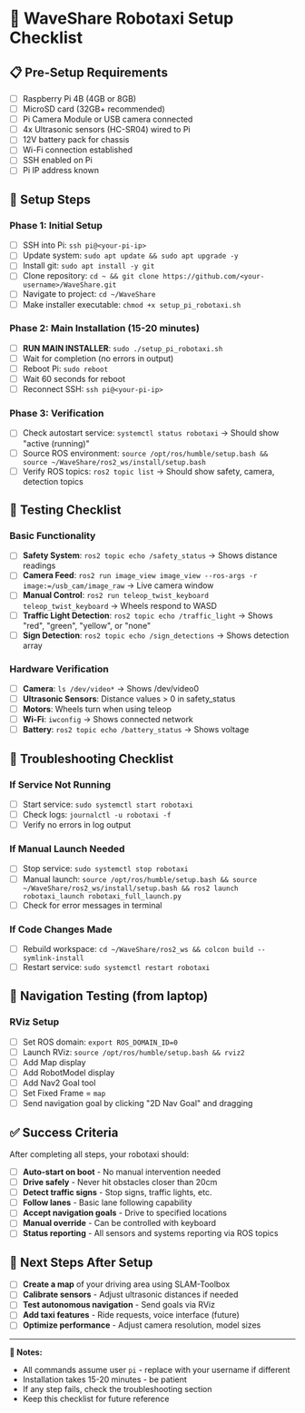# 🚗 WaveShare Robotaxi Setup Checklist

## 📋 Pre-Setup Requirements
- [ ] Raspberry Pi 4B (4GB or 8GB) 
- [ ] MicroSD card (32GB+ recommended)
- [ ] Pi Camera Module or USB camera connected
- [ ] 4x Ultrasonic sensors (HC-SR04) wired to Pi
- [ ] 12V battery pack for chassis
- [ ] Wi-Fi connection established
- [ ] SSH enabled on Pi
- [ ] Pi IP address known

## 🔧 Setup Steps

### Phase 1: Initial Setup
- [ ] SSH into Pi: `ssh pi@<your-pi-ip>`
- [ ] Update system: `sudo apt update && sudo apt upgrade -y`
- [ ] Install git: `sudo apt install -y git`
- [ ] Clone repository: `cd ~ && git clone https://github.com/<your-username>/WaveShare.git`
- [ ] Navigate to project: `cd ~/WaveShare`
- [ ] Make installer executable: `chmod +x setup_pi_robotaxi.sh`

### Phase 2: Main Installation (15-20 minutes)
- [ ] **RUN MAIN INSTALLER**: `sudo ./setup_pi_robotaxi.sh`
- [ ] Wait for completion (no errors in output)
- [ ] Reboot Pi: `sudo reboot`
- [ ] Wait 60 seconds for reboot
- [ ] Reconnect SSH: `ssh pi@<your-pi-ip>`

### Phase 3: Verification
- [ ] Check autostart service: `systemctl status robotaxi` → Should show "active (running)"
- [ ] Source ROS environment: `source /opt/ros/humble/setup.bash && source ~/WaveShare/ros2_ws/install/setup.bash`
- [ ] Verify ROS topics: `ros2 topic list` → Should show safety, camera, detection topics

## 🧪 Testing Checklist

### Basic Functionality
- [ ] **Safety System**: `ros2 topic echo /safety_status` → Shows distance readings
- [ ] **Camera Feed**: `ros2 run image_view image_view --ros-args -r image:=/usb_cam/image_raw` → Live camera window
- [ ] **Manual Control**: `ros2 run teleop_twist_keyboard teleop_twist_keyboard` → Wheels respond to WASD
- [ ] **Traffic Light Detection**: `ros2 topic echo /traffic_light` → Shows "red", "green", "yellow", or "none"
- [ ] **Sign Detection**: `ros2 topic echo /sign_detections` → Shows detection array

### Hardware Verification
- [ ] **Camera**: `ls /dev/video*` → Shows /dev/video0
- [ ] **Ultrasonic Sensors**: Distance values > 0 in safety_status
- [ ] **Motors**: Wheels turn when using teleop
- [ ] **Wi-Fi**: `iwconfig` → Shows connected network
- [ ] **Battery**: `ros2 topic echo /battery_status` → Shows voltage

## 🚨 Troubleshooting Checklist

### If Service Not Running
- [ ] Start service: `sudo systemctl start robotaxi`
- [ ] Check logs: `journalctl -u robotaxi -f`
- [ ] Verify no errors in log output

### If Manual Launch Needed
- [ ] Stop service: `sudo systemctl stop robotaxi`
- [ ] Manual launch: `source /opt/ros/humble/setup.bash && source ~/WaveShare/ros2_ws/install/setup.bash && ros2 launch robotaxi_launch robotaxi_full_launch.py`
- [ ] Check for error messages in terminal

### If Code Changes Made
- [ ] Rebuild workspace: `cd ~/WaveShare/ros2_ws && colcon build --symlink-install`
- [ ] Restart service: `sudo systemctl restart robotaxi`

## 📱 Navigation Testing (from laptop)

### RViz Setup
- [ ] Set ROS domain: `export ROS_DOMAIN_ID=0`
- [ ] Launch RViz: `source /opt/ros/humble/setup.bash && rviz2`
- [ ] Add Map display
- [ ] Add RobotModel display
- [ ] Add Nav2 Goal tool
- [ ] Set Fixed Frame = `map`
- [ ] Send navigation goal by clicking "2D Nav Goal" and dragging

## ✅ Success Criteria

After completing all steps, your robotaxi should:

- [ ] **Auto-start on boot** - No manual intervention needed
- [ ] **Drive safely** - Never hit obstacles closer than 20cm
- [ ] **Detect traffic signs** - Stop signs, traffic lights, etc.
- [ ] **Follow lanes** - Basic lane following capability
- [ ] **Accept navigation goals** - Drive to specified locations
- [ ] **Manual override** - Can be controlled with keyboard
- [ ] **Status reporting** - All sensors and systems reporting via ROS topics

## 🎯 Next Steps After Setup

- [ ] **Create a map** of your driving area using SLAM-Toolbox
- [ ] **Calibrate sensors** - Adjust ultrasonic distances if needed
- [ ] **Test autonomous navigation** - Send goals via RViz
- [ ] **Add taxi features** - Ride requests, voice interface (future)
- [ ] **Optimize performance** - Adjust camera resolution, model sizes

---

**📝 Notes:**
- All commands assume user `pi` - replace with your username if different
- Installation takes 15-20 minutes - be patient
- If any step fails, check the troubleshooting section
- Keep this checklist for future reference 